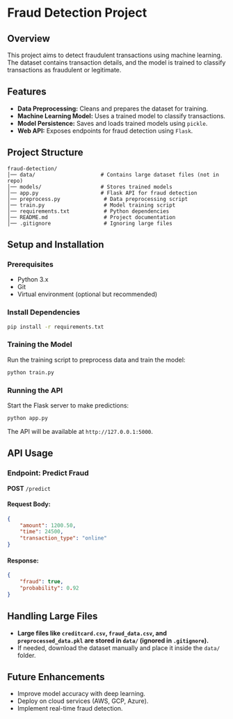 # Fraud Detection Project

## Overview
This project aims to detect fraudulent transactions using machine learning. The dataset contains transaction details, and the model is trained to classify transactions as fraudulent or legitimate.

## Features
- **Data Preprocessing:** Cleans and prepares the dataset for training.
- **Machine Learning Model:** Uses a trained model to classify transactions.
- **Model Persistence:** Saves and loads trained models using `pickle`.
- **Web API:** Exposes endpoints for fraud detection using `Flask`.

## Project Structure
```
fraud-detection/
│── data/                     # Contains large dataset files (not in repo)
│── models/                   # Stores trained models
│── app.py                    # Flask API for fraud detection
│── preprocess.py              # Data preprocessing script
│── train.py                   # Model training script
│── requirements.txt           # Python dependencies
│── README.md                  # Project documentation
│── .gitignore                 # Ignoring large files
```

## Setup and Installation
### Prerequisites
- Python 3.x
- Git
- Virtual environment (optional but recommended)

### Install Dependencies
```sh
pip install -r requirements.txt
```

### Training the Model
Run the training script to preprocess data and train the model:
```sh
python train.py
```

### Running the API
Start the Flask server to make predictions:
```sh
python app.py
```
The API will be available at `http://127.0.0.1:5000`.

## API Usage
### Endpoint: Predict Fraud
**POST** `/predict`
#### Request Body:
```json
{
    "amount": 1200.50,
    "time": 24500,
    "transaction_type": "online"
}
```
#### Response:
```json
{
    "fraud": true,
    "probability": 0.92
}
```

## Handling Large Files
- **Large files like `creditcard.csv`, `fraud_data.csv`, and `preprocessed_data.pkl` are stored in `data/` (ignored in `.gitignore`).**
- If needed, download the dataset manually and place it inside the `data/` folder.

## Future Enhancements
- Improve model accuracy with deep learning.
- Deploy on cloud services (AWS, GCP, Azure).
- Implement real-time fraud detection.

